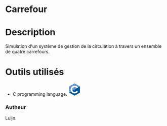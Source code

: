 # Carrefour

# Description

Simulation d'un système de gestion de la circulation à travers un ensemble de quatre carrefours.

# Outils utilisés

- C programming language. <a href="https://www.cprogramming.com/" target="_blank" rel="noreferrer"> <img src="https://raw.githubusercontent.com/devicons/devicon/master/icons/c/c-original.svg" alt="c" width="40" height="40"/> </a>

### Autheur

Luljn.